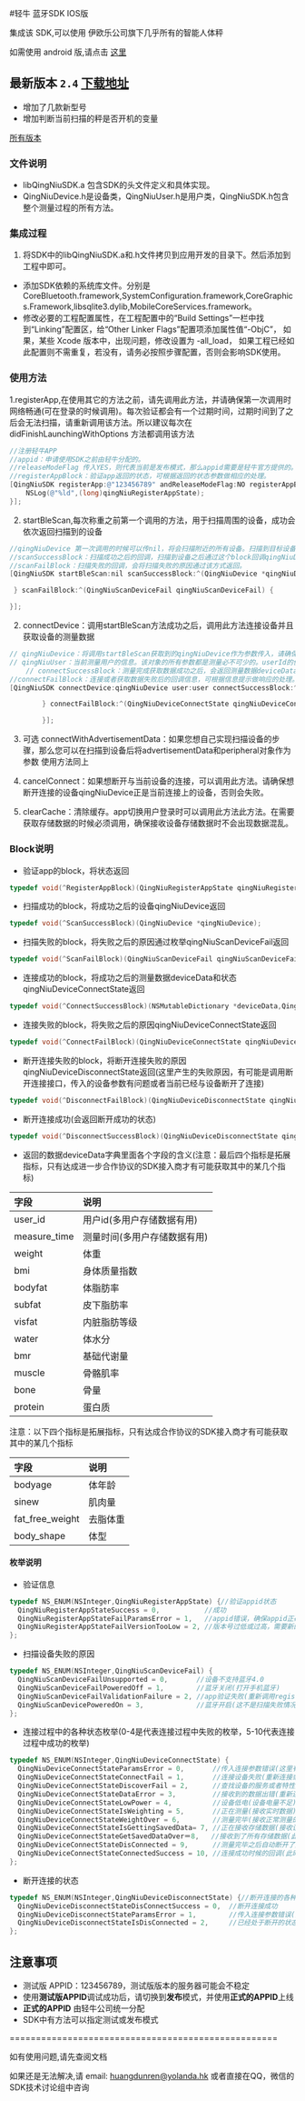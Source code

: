 
#轻牛 蓝牙SDK IOS版

集成该 SDK,可以使用 伊欧乐公司旗下几乎所有的智能人体秤

如需使用 android 版,请点击 [这里](../../../qn-ble-sdk-android)


## 最新版本 `2.4` [下载地址](../../releases/download/2.4/qn-ios-ble-sdk-2.4.zip)
* 增加了几款新型号
* 增加判断当前扫描的秤是否开机的变量

[所有版本](../../releases)


### 文件说明
* libQingNiuSDK.a 包含SDK的头文件定义和具体实现。
* QingNiuDevice.h是设备类，QingNiuUser.h是用户类，QingNiuSDK.h包含整个测量过程的所有方法。

### 集成过程
1. 将SDK中的libQingNiuSDK.a和.h文件拷贝到应用开发的目录下。然后添加到工程中即可。
* 添加SDK依赖的系统库文件。分别是 CoreBluetooth.framework,SystemConfiguration.framework,CoreGraphics.Framework,libsqlite3.dylib,MobileCoreServices.framework。
* 修改必要的工程配置属性，在工程配置中的“Build Settings”一栏中找到“Linking”配置区，给“Other Linker Flags”配置项添加属性值“-ObjC”， 如果，某些 Xcode 版本中，出现问题，修改设置为 -all_load，
如果工程已经如此配置则不需重复，若没有，请务必按照步骤配置，否则会影响SDK使用。

### 使用方法
1.registerApp,在使用其它的方法之前，请先调用此方法，并请确保第一次调用时网络畅通(可在登录的时候调用)。每次验证都会有一个过期时间，过期时间到了之后会无法扫描，请重新调用该方法。所以建议每次在didFinishLaunchingWithOptions 方法都调用该方法
 ```objective-c
 //注册轻牛APP
 //appid：申请使用SDK之前由轻牛分配的。
 //releaseModeFlag 传入YES，则代表当前是发布模式，那么appid需要是轻牛官方提供的。传入NO：则代表当前是测试模式，appid可用@"123456789"进行测试
 //registerAppBlock：验证app返回的状态，可根据返回的状态参数做相应的处理。
 [QingNiuSDK registerApp:@"123456789" andReleaseModeFlag:NO registerAppBlock:^(QingNiuRegisterAppState qingNiuRegisterAppState) {
     NSLog(@"%ld",(long)qingNiuRegisterAppState);
 }];
 ```

2. startBleScan,每次称重之前第一个调用的方法，用于扫描周围的设备，成功会依次返回扫描到的设备
```objective-c
//qingNiuDevice 第一次调用的时候可以传nil，将会扫描附近的所有设备。扫描到目标设备之后，可以将macAddress或者name属性保存下来，以后可以指定连接该设备(注意：QingNiuPeripheral属性不支持归档，所以不能将扫描到的qingNiuDevice直接归档，如果想下次指定设备扫描，可将对应的macAddress、name属性保存，以便下次使用，deviceState属性用来判断扫描到的设备是否开机)
//scanSuccessBlock：扫描成功之后的回调，扫描到设备之后通过这个block回调qingNiuDevice。
//scanFailBlock：扫描失败的回调，会将扫描失败的原因通过该方式返回。
[QingNiuSDK startBleScan:nil scanSuccessBlock:^(QingNiuDevice *qingNiuDevice) {

 } scanFailBlock:^(QingNiuScanDeviceFail qingNiuScanDeviceFail) {

}];
```

2. connectDevice：调用startBleScan方法成功之后，调用此方法连接设备并且获取设备的测量数据
```objective-c
// qingNiuDevice：将调用startBleScan获取到的qingNiuDevice作为参数传入，请确保该对象的每一个属性都有值。
// qingNiuUser：当前测量用户的信息。该对象的所有参数都是测量必不可少的。userId的值请确保不同的用户有不同的值，height为身高(单位cm)，gender是性别(0:女 1:男)，birthday是出生日期，(格式：yyyy-MM-dd 如：1990-06-23)。对象可调用QingNiuUser类中的初始化方法获得。
	// connectSuccessBlock：测量完成获取数据成功之后，会返回测量数据deviceData和连接状态，如果状态是QingNiuDeviceConnectStateWeightOver，代表正常测量完毕，如果状态是QingNiuDeviceConnectStateSavedData，代表接收到的数据是存储数据，如果存储数据有多条，根据user_id进行区分。
//connectFailBlock：连接或者获取数据失败后的回调信息，可根据信息提示做响应的处理。
[QingNiuSDK connectDevice:qingNiuDevice user:user connectSuccessBlock:^(NSMutableDictionary *deviceData, QingNiuDeviceConnectState qingNiuDeviceConnectState) {

        } connectFailBlock:^(QingNiuDeviceConnectState qingNiuDeviceConnectState) {

        }];
```

3. 可选 connectWithAdvertisementData：如果您想自己实现扫描设备的步骤，那么您可以在扫描到设备后将advertisementData和peripheral对象作为参数
 使用方法同上

4. cancelConnect：如果想断开与当前设备的连接，可以调用此方法。请确保想断开连接的设备qingNiuDevice正是当前连接上的设备，否则会失败。

5. clearCache：清除缓存。app切换用户登录时可以调用此方法此方法。在需要获取存储数据的时候必须调用，确保接收设备存储数据时不会出现数据混乱。

### Block说明

* 验证app的block，将状态返回
```objective-c
typedef void(^RegisterAppBlock)(QingNiuRegisterAppState qingNiuRegisterAppState);
```

* 扫描成功的block，将成功之后的设备qingNiuDevice返回
```objective-c
typedef void(^ScanSuccessBlock)(QingNiuDevice *qingNiuDevice);
```

* 扫描失败的block，将失败之后的原因通过枚举qingNiuScanDeviceFail返回
```objective-c
typedef void(^ScanFailBlock)(QingNiuScanDeviceFail qingNiuScanDeviceFail);
```

* 连接成功的block，将成功之后的测量数据deviceData和状态qingNiuDeviceConnectState返回
```objective-c
typedef void(^ConnectSuccessBlock)(NSMutableDictionary *deviceData,QingNiuDeviceConnectState qingNiuDeviceConnectState);
```

* 连接失败的block，将失败之后的原因qingNiuDeviceConnectState返回
```objective-c
typedef void(^ConnectFailBlock)(QingNiuDeviceConnectState qingNiuDeviceConnectState);
```

* 断开连接失败的block，将断开连接失败的原因qingNiuDeviceDisconnectState返回(这里产生的失败原因，有可能是调用断开连接接口，传入的设备参数有问题或者当前已经与设备断开了连接)
```objective-c
typedef void(^DisconnectFailBlock)(QingNiuDeviceDisconnectState qingNiuDeviceDisconnectState);
```

* 断开连接成功(会返回断开成功的状态)
```objective-c
typedef void(^DisconnectSuccessBlock)(QingNiuDeviceDisconnectState qingNiuDeviceDisconnectState);
```

* 返回的数据deviceData字典里面各个字段的含义(注意：最后四个指标是拓展指标，只有达成进一步合作协议的SDK接入商才有可能获取其中的某几个指标)

|字段|说明|
|:----|:-------|
|user_id|用户id(多用户存储数据有用)
|measure_time|测量时间(多用户存储数据有用)
|weight|体重
|bmi|身体质量指数
|bodyfat|体脂肪率
|subfat|皮下脂肪率
|visfat|内脏脂肪等级
|water|体水分
|bmr|基础代谢量
|muscle|骨骼肌率
|bone|骨量
|protein|蛋白质

注意：以下四个指标是拓展指标，只有达成合作协议的SDK接入商才有可能获取其中的某几个指标

|字段|说明|
|:----|:-------|
|bodyage|体年龄
|sinew|肌肉量
|fat_free_weight|去脂体重
|body_shape|体型


#### 枚举说明
* 验证信息
```objective-c
typedef NS_ENUM(NSInteger,QingNiuRegisterAppState) {//验证appid状态
  QingNiuRegisterAppStateSuccess = 0,           //成功
  QingNiuRegisterAppStateFailParamsError = 1,   //appid错误，确保appid正确再调用一次
  QingNiuRegisterAppStateFailVersionTooLow = 2, //版本号过低或过高，需要新的SDK请联系客服
};
```

* 扫描设备失败的原因
```objective-c
typedef NS_ENUM(NSInteger,QingNiuScanDeviceFail) {
  QingNiuScanDeviceFailUnsupported = 0,       //设备不支持蓝牙4.0
  QingNiuScanDeviceFailPoweredOff = 1,        //蓝牙关闭(打开手机蓝牙)
  QingNiuScanDeviceFailValidationFailure = 2, //app验证失败(重新调用registerApp接口)
  QingNiuScanDevicePoweredOn = 3,             //蓝牙开启(这不是扫描失败情况下的枚举，为了跟以前的版本兼容，不另外添加枚举)
};
```

* 连接过程中的各种状态枚举(0-4是代表连接过程中失败的枚举，5-10代表连接过程中成功的枚举)
```objective-c
typedef NS_ENUM(NSInteger,QingNiuDeviceConnectState) {
  QingNiuDeviceConnectStateParamsError = 0,       //传入连接参数错误(这里有可能出现的参数错误包括qingNiuUser，qingNiuDevice，出现这种错误要重新扫描再连接)
  QingNiuDeviceConnectStateConnectFail = 1,       //连接设备失败(重新连接或重新扫描再连接)
  QingNiuDeviceConnectStateDiscoverFail = 2,      //查找设备的服务或者特性失败(重新连接)
  QingNiuDeviceConnectStateDataError = 3,         //接收到的数据出错(重新连接)
  QingNiuDeviceConnectStateLowPower = 4,          //设备低电(设备电量不足)
  QingNiuDeviceConnectStateIsWeighting = 5,       //正在测量(接收实时数据)
  QingNiuDeviceConnectStateWeightOver = 6,        //测量完毕(接收正常测量的数据)
  QingNiuDeviceConnectStateIsGettingSavedData= 7, //正在接收存储数据(接收设备存储的数据)
  QingNiuDeviceConnectStateGetSavedDataOver＝8,   //接收到了所有存储数据(此时deviceData的值为nil)
  QingNiuDeviceConnectStateDisConnected = 9,      //测量完毕之后自动断开了连接(此时deviceData为nil)
  QingNiuDeviceConnectStateConnectedSuccess = 10, //连接成功时候的回调(此时deviceData为nil)
};
```

* 断开连接的状态
```objective-c
typedef NS_ENUM(NSInteger,QingNiuDeviceDisconnectState) {//断开连接的各种状态
  QingNiuDeviceDisconnectStateDisConnectSuccess = 0,  //断开连接成功
  QingNiuDeviceDisconnectStateParamsError = 1,        //传入连接参数错误(比如外设为空)
  QingNiuDeviceDisconnectStateIsDisConnected = 2,     //已经处于断开的状态
};
```


## 注意事项

* 测试版 APPID：123456789，测试版版本的服务器可能会不稳定
* 使用**测试版APPID**调试成功后，请切换到**发布**模式，并使用**正式的APPID**上线
* **正式的APPID** 由轻牛公司统一分配
* SDK中有方法可以指定测试或发布模式

===================================================

如有使用问题,请先查阅文档

如果还是无法解决,请 email: huangdunren@yolanda.hk 或者直接在QQ，微信的SDK技术讨论组中咨询
